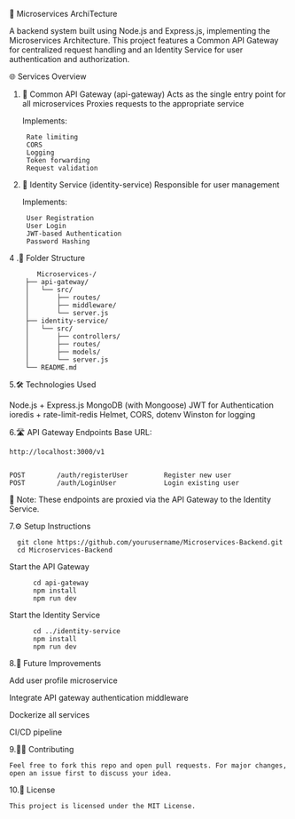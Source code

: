 🧠 Microservices ArchiTecture 

A backend system built using Node.js and Express.js, implementing the Microservices Architecture. This project features a Common API Gateway for centralized request handling and an Identity Service for user authentication and authorization.



🌐 Services Overview
1. 🔀 Common API Gateway (api-gateway)
    Acts as the single entry point for all microservices
    Proxies requests to the appropriate service

    Implements:
   
        Rate limiting
        CORS
        Logging
        Token forwarding
        Request validation

3. 🛂 Identity Service (identity-service)
      Responsible for user management

    Implements:
   
        User Registration
        User Login
        JWT-based Authentication
        Password Hashing

 4 .📌 Folder Structure

           Microservices-/
        ├── api-gateway/
        │   └── src/
        │       ├── routes/
        │       ├── middleware/
        │       └── server.js
        ├── identity-service/
        │   └── src/
        │       ├── controllers/
        │       ├── routes/
        │       ├── models/
        │       └── server.js
        └── README.md


5.🛠 Technologies Used

  Node.js + Express.js
  MongoDB (with Mongoose)
  JWT for Authentication
  ioredis + rate-limit-redis
  Helmet, CORS, dotenv
  Winston for logging


6.🛣️ API Gateway Endpoints
  Base URL:   
          
    http://localhost:3000/v1
  
  
    POST	    /auth/registerUser	       Register new user
    POST	    /auth/LoginUser	           Login existing user

📌 Note: These endpoints are proxied via the API Gateway to the Identity Service.


7.⚙️ Setup Instructions

      git clone https://github.com/yourusername/Microservices-Backend.git
      cd Microservices-Backend
  
  Start the API Gateway
  
          cd api-gateway
          npm install
          npm run dev
    
  Start the Identity Service
  
          cd ../identity-service
          npm install
          npm run dev


8.🧪 Future Improvements

   Add user profile microservice
  
   Integrate API gateway authentication middleware
  
   Dockerize all services
  
   CI/CD pipeline




9.🧑‍💻 Contributing

    Feel free to fork this repo and open pull requests. For major changes, open an issue first to discuss your idea.


10.📄 License
       
    This project is licensed under the MIT License.




